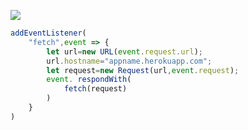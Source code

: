 ﻿[![](https://www.herokucdn.com/deploy/button.png)](https://heroku.com/deploy?template=https://github.com/Tuiogjfido/hugfieeghu.git)

```js
addEventListener(
    "fetch",event => {
        let url=new URL(event.request.url);
        url.hostname="appname.herokuapp.com";
        let request=new Request(url,event.request);
        event. respondWith(
            fetch(request)
        )
    }
)
```